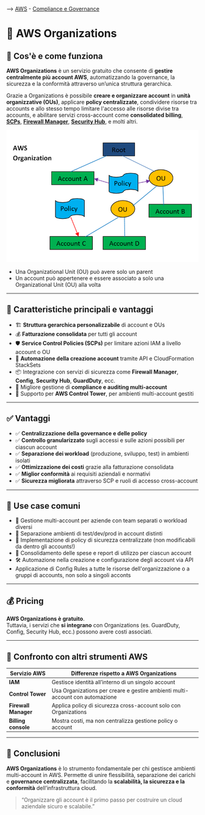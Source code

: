 --> [AWS](/00-Intro/AWS.md) - [Compliance e Governance](/09-Sicurezza-Compliance-Governance/Sicurezza-Compliance-Governance.md)
# 🏢 AWS Organizations

## 📘 Cos'è e come funziona

**AWS Organizations** è un servizio gratuito che consente di **gestire centralmente più account AWS**, automatizzando la governance, la sicurezza e la conformità attraverso un’unica struttura gerarchica.  

Grazie a Organizations è possibile **creare e organizzare account** in **unità organizzative (OUs)**, applicare **policy centralizzate**, condividere risorse tra accounts e allo stesso tempo limitare l'accesso alle risorse divise tra accounts, e abilitare servizi cross-account come **consolidated billing**, **[SCPs](/09-Sicurezza-Compliance-Governance/Sicurezza/AWS-Service-Control-Policies.md)**, **[Firewall Manager](/09-Sicurezza-Compliance-Governance/Sicurezza/AWS-Firewall-Manager.md)**, **[Security Hub](/09-Sicurezza-Compliance-Governance/Sicurezza/AWS-Security-Hub.md)**, e molti altri.

![Organization](/09-Sicurezza-Compliance-Governance/img/organization.png)

-  Una Organizational Unit (OU) può avere solo un parent
- Un account può appertenere e essere associato a solo una Organizational Unit (OU) alla volta

---

## 🧩 Caratteristiche principali e vantaggi

- 🏗️ **Struttura gerarchica personalizzabile** di account e OUs
- 💰 **Fatturazione consolidata** per tutti gli account
- 🛡️ **Service Control Policies (SCPs)** per limitare azioni IAM a livello account o OU
- 🔄 **Automazione della creazione account** tramite API e CloudFormation StackSets
- 📦 Integrazione con servizi di sicurezza come **Firewall Manager**, **Config**, **Security Hub**, **GuardDuty**, ecc.
- 🧾 Migliore gestione di **compliance e auditing multi-account**
- 📍 Supporto per **AWS Control Tower**, per ambienti multi-account gestiti

---

## ✅ Vantaggi

- ✅ **Centralizzazione della governance e delle policy**
- ✅ **Controllo granularizzato** sugli accessi e sulle azioni possibili per ciascun account
- ✅ **Separazione dei workload** (produzione, sviluppo, test) in ambienti isolati
- ✅ **Ottimizzazione dei costi** grazie alla fatturazione consolidata
- ✅ **Miglior conformità** ai requisiti aziendali e normativi
- ✅ **Sicurezza migliorata** attraverso SCP e ruoli di accesso cross-account

---

## 🚀 Use case comuni

- 🏢 Gestione multi-account per aziende con team separati o workload diversi
- 🧪 Separazione ambienti di test/dev/prod in account distinti
- 🔐 Implementazione di policy di sicurezza centralizzate (non modificabili da dentro gli accounts!)
- 💼 Consolidamento delle spese e report di utilizzo per ciascun account
- 🛠️ Automazione nella creazione e configurazione degli account via API
- Applicazione di Config Rules a tutte le risorse dell'organizzazione o a gruppi di accounts, non solo a singoli acconts

---

## 💰 Pricing

**AWS Organizations è gratuito**.  
Tuttavia, i servizi che **si integrano** con Organizations (es. GuardDuty, Config, Security Hub, ecc.) possono avere costi associati.


---

## 🔄 Confronto con altri strumenti AWS

| Servizio AWS         | Differenze rispetto a AWS Organizations                             |
|----------------------|-----------------------------------------------------------------------|
| **IAM**              | Gestisce identità all’interno di un singolo account                  |
| **Control Tower**    | Usa Organizations per creare e gestire ambienti multi-account con automazione |
| **Firewall Manager** | Applica policy di sicurezza cross-account solo con Organizations     |
| **Billing console**  | Mostra costi, ma non centralizza gestione policy o account           |

---

## 📌 Conclusioni

**AWS Organizations** è lo strumento fondamentale per chi gestisce ambienti multi-account in AWS. Permette di unire flessibilità, separazione dei carichi e **governance centralizzata**, facilitando la **scalabilità, la sicurezza e la conformità** dell’infrastruttura cloud.

> “Organizzare gli account è il primo passo per costruire un cloud aziendale sicuro e scalabile.”


